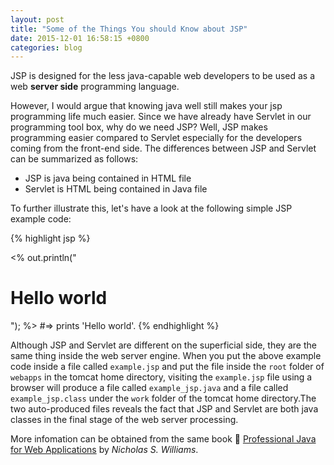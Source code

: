 ```yaml
---
layout: post
title: "Some of the Things You should Know about JSP"
date: 2015-12-01 16:58:15 +0800
categories: blog
---
```


JSP is designed for the less java-capable web developers to be used as a
web **server side** programming language.

However, I would argue that knowing java well still makes your jsp programming life much easier.
Since we have already have Servlet in our programming tool box, why do we need JSP? Well, JSP
makes programming easier compared to Servlet especially for the developers coming from the
front-end side. The differences between JSP and Servlet can be summarized as follows:

* JSP is java being contained in HTML file
* Servlet is HTML being contained in Java file

To further illustrate this, let's have a look at the following simple JSP example code:

{% highlight jsp %}
<!DOCTYPE html>
<html lang="en">
<head>
	<meta charset="UTF-8">
	<title>example code of HTML</title>
</head>
<body>
	<%
	out.println("<h1>Hello world</h1>");
	%>
</body>
</html>
#=> prints 'Hello world'.
{% endhighlight %}

Although JSP and Servlet are different on the superficial side, they are the same thing inside the web server engine. When you put the above example code inside a file called `example.jsp` and put the file inside the `root` folder of `webapps` in the tomcat home directory,  visiting the `example.jsp` file using a browser will produce a file called `example_jsp.java` and a file called `example_jsp.class` under the `work` folder of the tomcat home directory.The two auto-produced files reveals the fact that JSP and Servlet are both java classes in the final stage of the web server processing. 

More infomation can be obtained from the same book :book: [Professional Java for Web Applications][jsp-book] by *Nicholas S. Williams*.

[jsp-book]: http://www.wrox.com
